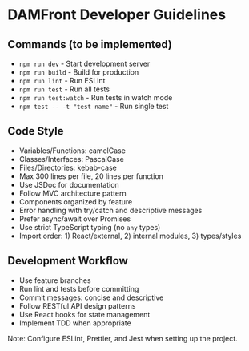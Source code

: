 # DAMFront Developer Guidelines

## Commands (to be implemented)
- `npm run dev` - Start development server
- `npm run build` - Build for production
- `npm run lint` - Run ESLint
- `npm run test` - Run all tests
- `npm run test:watch` - Run tests in watch mode
- `npm test -- -t "test name"` - Run single test

## Code Style
- Variables/Functions: camelCase
- Classes/Interfaces: PascalCase
- Files/Directories: kebab-case
- Max 300 lines per file, 20 lines per function
- Use JSDoc for documentation
- Follow MVC architecture pattern
- Components organized by feature
- Error handling with try/catch and descriptive messages
- Prefer async/await over Promises
- Use strict TypeScript typing (no `any` types)
- Import order: 1) React/external, 2) internal modules, 3) types/styles

## Development Workflow
- Use feature branches
- Run lint and tests before committing
- Commit messages: concise and descriptive
- Follow RESTful API design patterns
- Use React hooks for state management
- Implement TDD when appropriate

Note: Configure ESLint, Prettier, and Jest when setting up the project.